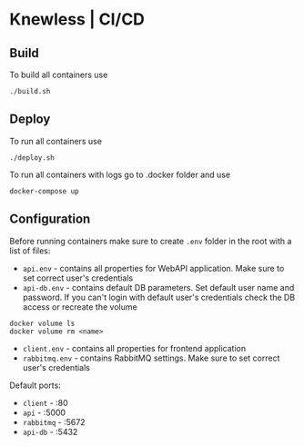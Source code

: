 # Knewless | CI/CD

## Build

To build all containers use

```
./build.sh
```

## Deploy

To run all containers use 

```
./deploy.sh
```

To run all containers with logs go to .docker folder and use

```
docker-compose up
```

## Configuration

Before running containers make sure to create `.env` folder in the root with a list of files:
- `api.env` - contains all properties for WebAPI application. Make sure to set correct user's credentials
- `api-db.env` - contains default DB parameters. Set default user name and password. If you can't login with default user's credentials check the DB access or recreate the volume
```
docker volume ls
docker volume rm <name> 
```
- `client.env` - contains all properties for frontend application 
- `rabbitmq.env` - contains RabbitMQ settings. Make sure to set correct user's credentials

Default ports:
- `client` - :80
- `api` - :5000
- `rabbitmq` - :5672
- `api-db` - :5432
